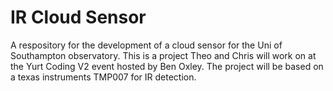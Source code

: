 # IR Cloud Sensor
A respository for the development of a cloud sensor for the Uni of Southampton observatory. This is a project Theo and Chris will work on at the Yurt Coding V2 event hosted by Ben Oxley.
The project will be based on a texas instruments TMP007 for IR detection.

